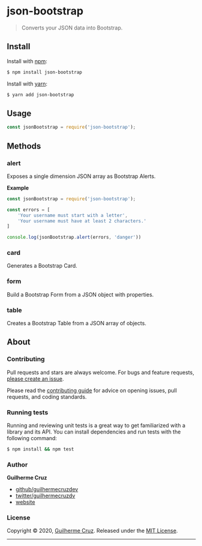 # json-bootstrap

> Converts your JSON data into Bootstrap.

## Install

Install with [npm](https://www.npmjs.com/):

```sh
$ npm install json-bootstrap
```

Install with [yarn](https://yarnpkg.com):

```sh
$ yarn add json-bootstrap
```

## Usage

```js
const jsonBootstrap = require('json-bootstrap');
```

## Methods

### alert

Exposes a single dimension JSON array as Bootstrap Alerts.

**Example**

```js
const jsonBootstrap = require('json-bootstrap');

const errors = [
    'Your username must start with a letter',
    'Your username must have at least 2 characters.'
]

console.log(jsonBootstrap.alert(errors, 'danger'))
```

### card

Generates a Bootstrap Card.

### form

Build a Bootstrap Form from a JSON object with properties.

### table

Creates a Bootstrap Table from a JSON array of objects.

## About

### Contributing

Pull requests and stars are always welcome. For bugs and feature requests, [please create an issue](../../issues/new).

Please read the [contributing guide](.github/contributing.md) for advice on opening issues, pull requests, and coding standards.

### Running tests

Running and reviewing unit tests is a great way to get familiarized with a library and its API. You can install dependencies and run tests with the following command:

```sh
$ npm install && npm test
```
### Author

**Guilherme Cruz**

* [github/guilhermecruzdev](https://github.com/guilhermecruzdev)
* [twitter/guilhermecruzdv](https://twitter.com/guilhermecruzdv)
* [website](https://guilhermecruzdev.com)

### License

Copyright © 2020, [Guilherme Cruz](https://guilhermecruzdev.com).
Released under the [MIT License](LICENSE).

***
